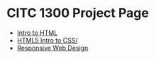 # CITC 1300 Project Page

<ul>
<li><a href="Intro_to_html/index.html" target="_blank"> Intro to HTML</a></li>
<li><a href="html_5_intro/index.html" target="_blank"> HTML5 Intro to CSS/</a></li>
<li><a href="responsive/contact.html" target="_blank" >Responsive Web Design</a></li>
</ul>

